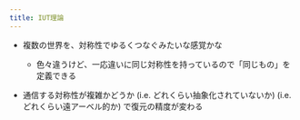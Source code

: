 ```yaml
---
title: IUT理論
---
```


* 複数の世界を、対称性でゆるくつなぐみたいな感覚かな
  
  * 色々違うけど、一応違いに同じ対称性を持っているので「同じもの」を定義できる
* 通信する対称性が複雑かどうか (i.e. どれくらい抽象化されていないか) (i.e. どれくらい遠アーベル的か) で復元の精度が変わる
